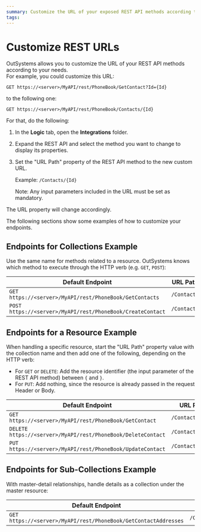 ```yaml
---
summary: Customize the URL of your exposed REST API methods according to your needs.
tags: 
---
```


# Customize REST URLs

OutSystems allows you to customize the URL of your REST API methods according to your needs.  
For example, you could customize this URL:

`GET https://<server>/MyAPI/rest/PhoneBook/GetContact?Id={Id}`  

to the following one:

`GET https://<server>/MyAPI/rest/PhoneBook/Contacts/{Id}`

For that, do the following:

1. In the **Logic** tab, open the **Integrations** folder. 
1. Expand the REST API and select the method you want to change to display its properties. 
1. Set the "URL Path" property of the REST API method to the new custom URL.

    Example: `/Contacts/{Id}`

    Note: Any input parameters included in the URL must be set as mandatory.

The URL property will change accordingly.

The following sections show some examples of how to customize your endpoints.

## Endpoints for Collections Example

Use the same name for methods related to a resource. OutSystems knows which method to execute through the HTTP verb (e.g. `GET`, `POST`):

Default Endpoint | URL Path | Customized Endpoint
---|---|---
`GET https://<server>/MyAPI/rest/PhoneBook/GetContacts` | `/Contacts` | `GET https://<server>/MyAPI/rest/PhoneBook/Contacts`
`POST https://<server>/MyAPI/rest/PhoneBook/CreateContact` | `/Contacts`  | `POST https://<server>/MyAPI/rest/PhoneBook/Contacts`
  
## Endpoints for a Resource Example

When handling a specific resource, start the "URL Path" property value with the collection name and then add one of the following, depending on the HTTP verb:

* For `GET` or `DELETE`: Add the resource identifier (the input parameter of the REST API method) between `{` and `}`.
* For `PUT`: Add nothing, since the resource is already passed in the request Header or Body. 

Default Endpoint | URL Path | Customized Endpoint
---|---|---
`GET https://<server>/MyAPI/rest/PhoneBook/GetContact` | `/Contacts/{Id}`  | `GET https://<server>/MyAPI/rest/PhoneBook/Contacts/{Id}`
`DELETE https://<server>/MyAPI/rest/PhoneBook/DeleteContact` | `/Contacts/{Id}` | `DELETE https://<server>/MyAPI/rest/PhoneBook/Contacts/{Id}`
`PUT https://<server>/MyAPI/rest/PhoneBook/UpdateContact` | `/Contacts` | `PUT https://<server>/MyAPI/rest/PhoneBook/Contacts`

## Endpoints for Sub-Collections Example

With master-detail relationships, handle details as a collection under the master resource:

Default Endpoint  |  URL Path  |  Customized Endpoint  
---|---|---  
`GET https://<server>/MyAPI/rest/PhoneBook/GetContactAddresses` | `/Contacts/{Id}/Addresses` | `GET https://<server>/MyAPI/rest/PhoneBook/Contacts/{Id}/Addresses`
